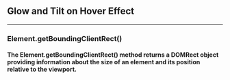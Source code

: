 ## Glow and Tilt on Hover Effect
___

### Element.getBoundingClientRect()
#### The Element.getBoundingClientRect() method returns a DOMRect object providing information about the size of an element and its position relative to the viewport.